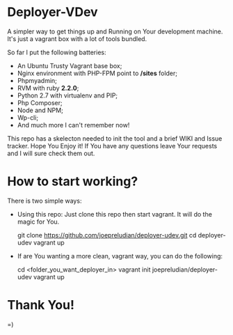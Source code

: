 # Deployer-VDev

A simpler way to get things up and Running on Your development machine. 
It's just a vagrant box with a lot of tools bundled.

So far I put the following batteries:
* An Ubuntu Trusty Vagrant base box;
* Nginx environment with PHP-FPM point to **/sites** folder;
* Phpmyadmin;
* RVM with ruby **2.2.0**;
* Python 2.7 with virtualenv and PIP;
* Php Composer;
* Node and NPM;
* Wp-cli;
* And much more I can't remember now!

This repo has a skelecton needed to init the tool and a brief WIKI and Issue tracker.
Hope You Enjoy it! If You have any questions leave Your requests and I will sure check them out.

# How to start working?

There is two simple ways:

* Using this repo: Just clone this repo then start vagrant. It will do the magic for You.


    git clone https://github.com/joepreludian/deployer-udev.git
    cd deployer-udev
    vagrant up


* If are You wanting a more clean, vagrant way, you can do the following:


    cd <folder_you_want_deployer_in>
    vagrant init joepreludian/deployer-udev
    vagrant up 


# Thank You!
=)
